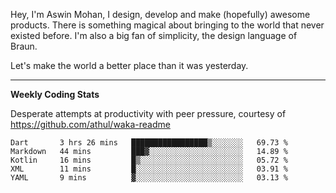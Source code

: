 Hey, I'm Aswin Mohan, I design, develop and make (hopefully) awesome products. There is something magical about bringing to the world that never existed before. I'm also a big fan of simplicity, the design language of Braun. 

Let's make the world a better place than it was yesterday.

<hr />

**Weekly Coding Stats**

Desperate attempts at productivity with peer pressure, courtesy of https://github.com/athul/waka-readme

<!--START_SECTION:waka-->
```text
Dart       3 hrs 26 mins   █████████████████▒░░░░░░░   69.73 % 
Markdown   44 mins         ███▓░░░░░░░░░░░░░░░░░░░░░   14.89 % 
Kotlin     16 mins         █▒░░░░░░░░░░░░░░░░░░░░░░░   05.72 % 
XML        11 mins         █░░░░░░░░░░░░░░░░░░░░░░░░   03.91 % 
YAML       9 mins          ▓░░░░░░░░░░░░░░░░░░░░░░░░   03.13 % 
```
<!--END_SECTION:waka-->
